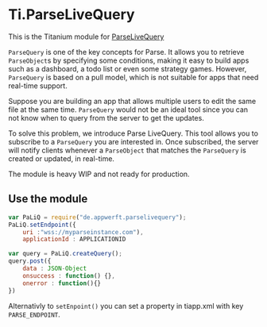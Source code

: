 # Ti.ParseLiveQuery

This is the Titanium module for [ParseLiveQuery](https://github.com/parse-community/ParseLiveQuery-Android)

`ParseQuery` is one of the key concepts for Parse. It allows you to retrieve `ParseObject`s by specifying some conditions, making it easy to build apps such as a dashboard, a todo list or even some strategy games. However, `ParseQuery` is based on a pull model, which is not suitable for apps that need real-time support.

Suppose you are building an app that allows multiple users to edit the same file at the same time. `ParseQuery` would not be an ideal tool since you can not know when to query from the server to get the updates.

To solve this problem, we introduce Parse LiveQuery. This tool allows you to subscribe to a `ParseQuery` you are interested in. Once subscribed, the server will notify clients whenever a `ParseObject` that matches the `ParseQuery` is created or updated, in real-time.

The module is heavy WIP and not ready for production.

## Use the module

```javascript
var PaLiQ = require("de.appwerft.parselivequery");
PaLiQ.setEndpoint({
	uri :"wss://myparseinstance.com"), 
	applicationId : APPLICATIONID

var query = PaLiQ.createQuery();
query.post({
	data : JSON-Object
	onsuccess : function() {},
	onerror : function(){}
})
```
Alternativly to `setEnpoint()` you can set a property in tiapp.xml with key `PARSE_ENDPOINT`.
